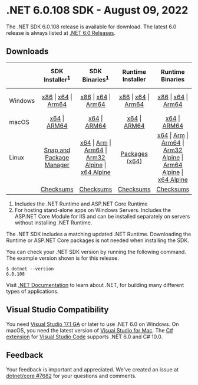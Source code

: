 # .NET 6.0.108 SDK - August 09, 2022

The .NET SDK 6.0.108 release is available for download. The latest 6.0 release is always listed at [.NET 6.0 Releases](../README.md).

## Downloads

|           | SDK Installer<sup>1</sup>                        | SDK Binaries<sup>1</sup>                 | Runtime Installer                                        | Runtime Binaries                                 | ASP.NET Core Runtime           |Windows Desktop Runtime          |
| --------- | :------------------------------------------:     | :----------------------:                 | :---------------------------:                            | :-------------------------:                      | :-----------------:            | :-----------------:            |
| Windows   | [x86][dotnet-sdk-win-x86.exe] \| [x64][dotnet-sdk-win-x64.exe] \| [Arm64][dotnet-sdk-win-arm64.exe] | [x86][dotnet-sdk-win-x86.zip] \| [x64][dotnet-sdk-win-x64.zip] \|  [Arm64][dotnet-sdk-win-arm64.zip] | [x86][dotnet-runtime-win-x86.exe] \| [x64][dotnet-runtime-win-x64.exe] \| [Arm64][dotnet-runtime-win-arm64.exe] | [x86][dotnet-runtime-win-x86.zip] \| [x64][dotnet-runtime-win-x64.zip] \| [Arm64][dotnet-runtime-win-arm64.zip] | [x86][aspnetcore-runtime-win-x86.exe] \| [x64][aspnetcore-runtime-win-x64.exe] \|<br/> [Hosting Bundle][dotnet-hosting-win.exe]<sup>2</sup> | [x86][windowsdesktop-runtime-win-x86.exe] \| [x64][windowsdesktop-runtime-win-x64.exe] \| [Arm64][windowsdesktop-runtime-win-arm64.exe] |
| macOS     | [x64][dotnet-sdk-osx-x64.pkg] \| [ARM64][dotnet-sdk-osx-arm64.pkg] | [x64][dotnet-sdk-osx-x64.tar.gz] \| [ARM64][dotnet-sdk-osx-arm64.tar.gz]  | [x64][dotnet-runtime-osx-x64.pkg] \| [ARM64][dotnet-runtime-osx-arm64.pkg] | [x64][dotnet-runtime-osx-x64.tar.gz] \| [ARM64][dotnet-runtime-osx-arm64.tar.gz]| [x64][aspnetcore-runtime-osx-x64.tar.gz] \| [ARM64][aspnetcore-runtime-osx-arm64.tar.gz] | - |<sup>1</sup>
| Linux     |  [Snap and Package Manager](../install-linux.md)  | [x64][dotnet-sdk-linux-x64.tar.gz] \| [Arm][dotnet-sdk-linux-arm.tar.gz]  \| [Arm64][dotnet-sdk-linux-arm64.tar.gz] \| [Arm32 Alpine][dotnet-sdk-linux-musl-arm.tar.gz]  \| [x64 Alpine][dotnet-sdk-linux-musl-x64.tar.gz] | [Packages (x64)][linux-packages] | [x64][dotnet-runtime-linux-x64.tar.gz] \| [Arm][dotnet-runtime-linux-arm.tar.gz] \| [Arm64][dotnet-runtime-linux-arm64.tar.gz] \| [Arm32 Alpine][dotnet-runtime-linux-musl-arm.tar.gz] \| [Arm64 Alpine][dotnet-runtime-linux-musl-arm64.tar.gz] \| [x64 Alpine][dotnet-runtime-linux-musl-x64.tar.gz]  | [x64][aspnetcore-runtime-linux-x64.tar.gz]<sup>1</sup>  \| [Arm][aspnetcore-runtime-linux-arm.tar.gz]<sup>1</sup> \| [Arm64][aspnetcore-runtime-linux-arm64.tar.gz]<sup>1</sup> \| [x64 Alpine][aspnetcore-runtime-linux-musl-x64.tar.gz] | - | <sup>1</sup> |
|  | [Checksums][checksums-sdk]                             | [Checksums][checksums-sdk]                                      | [Checksums][checksums-runtime]                             | [Checksums][checksums-runtime]  | [Checksums][checksums-runtime]  | [Checksums][checksums-runtime]



1. Includes the .NET Runtime and ASP.NET Core Runtime
2. For hosting stand-alone apps on Windows Servers. Includes the ASP.NET Core Module for IIS and can be installed separately on servers without installing .NET Runtime.


The .NET SDK includes a matching updated .NET Runtime. Downloading the Runtime or ASP.NET Core packages is not needed when installing the SDK.

You can check your .NET SDK version by running the following command. The example version shown is for this release.

```console
$ dotnet --version
6.0.108
```

Visit [.NET Documentation](https://learn.microsoft.com/dotnet/core/) to learn about .NET, for building many different types of applications.

## Visual Studio Compatibility

You need [Visual Studio 17.1 GA](https://visualstudio.microsoft.com) or later to use .NET 6.0 on Windows. On macOS, you need the latest version of [Visual Studio for Mac](https://visualstudio.microsoft.com/vs/mac/). The [C# extension](https://code.visualstudio.com/docs/languages/dotnet) for [Visual Studio Code](https://code.visualstudio.com/) supports .NET 6.0 and C# 10.0.

## Feedback

Your feedback is important and appreciated. We've created an issue at [dotnet/core #7682](https://github.com/dotnet/core/issues/7682) for your questions and comments.


[blob-runtime]: https://dotnetcli.blob.core.windows.net/dotnet/Runtime/
[blob-sdk]: https://dotnetcli.blob.core.windows.net/dotnet/Sdk/
[release-notes]: 6.0.108.md

[checksums-runtime]: https://dotnetcli.blob.core.windows.net/dotnet/checksums/6.0.8-sha.txt
[checksums-sdk]: https://dotnetcli.blob.core.windows.net/dotnet/checksums/6.0.8-sha.txt

[linux-install]: https://learn.microsoft.com/dotnet/core/install/linux

[dotnet-blog]:  https://devblogs.microsoft.com/dotnet/august-2022-updates/
[aspnet-blog]: https://devblogs.microsoft.com/dotnet/announcing-asp-net-core-in-net-6/
[maui-blog]: https://devblogs.microsoft.com/dotnet/update-on-dotnet-maui/
[linux-packages]: ../install-linux.md

[//]: # ( Runtime 6.0.8)
[dotnet-runtime-linux-arm.tar.gz]: https://download.visualstudio.microsoft.com/download/pr/3bdc231e-36c3-4bc9-85d0-c1889b17b1af/ec691544aec785d52417173ba7c17359/dotnet-runtime-6.0.8-linux-arm.tar.gz
[dotnet-runtime-linux-arm64.tar.gz]: https://download.visualstudio.microsoft.com/download/pr/866ce4df-8aaa-417d-ad81-26131a2b8734/7ba8391188bc194156ee7d82f494ee00/dotnet-runtime-6.0.8-linux-arm64.tar.gz
[dotnet-runtime-linux-musl-arm.tar.gz]: https://download.visualstudio.microsoft.com/download/pr/40e056f3-abc7-4dcc-9874-832414a693e8/ec85ac59284584ef26db73392d115345/dotnet-runtime-6.0.8-linux-musl-arm.tar.gz
[dotnet-runtime-linux-musl-arm64.tar.gz]: https://download.visualstudio.microsoft.com/download/pr/dc35e31b-c65c-45f4-abd1-2d982bcd438f/f97483afcfa752c83c81645e3e082410/dotnet-runtime-6.0.8-linux-musl-arm64.tar.gz
[dotnet-runtime-linux-musl-x64.tar.gz]: https://download.visualstudio.microsoft.com/download/pr/2ad9838d-9f2e-40d3-bbff-a3c13390e719/79efd5ce752fb2348e46e0598311f399/dotnet-runtime-6.0.8-linux-musl-x64.tar.gz
[dotnet-runtime-linux-x64.tar.gz]: https://download.visualstudio.microsoft.com/download/pr/5596ef6f-a174-4fba-aef1-99173e3f3c67/77edd755d605688885ca7114bc4f9ae9/dotnet-runtime-6.0.8-linux-x64.tar.gz
[dotnet-runtime-osx-arm64.pkg]: https://download.visualstudio.microsoft.com/download/pr/9beccd15-f764-41af-babc-e88839269b89/fe9ee487d0d52feb9a9213da780f19d8/dotnet-runtime-6.0.8-osx-arm64.pkg
[dotnet-runtime-osx-arm64.tar.gz]: https://download.visualstudio.microsoft.com/download/pr/0b8a7b71-8f77-439b-a4d8-b4fd863466d3/7a852ca4536bdef2e63d9f5e98731777/dotnet-runtime-6.0.8-osx-arm64.tar.gz
[dotnet-runtime-osx-x64.pkg]: https://download.visualstudio.microsoft.com/download/pr/5cda9364-6621-40a0-9519-c460a37571c6/a73481f3abf7bd0325420d2ce740bfed/dotnet-runtime-6.0.8-osx-x64.pkg
[dotnet-runtime-osx-x64.tar.gz]: https://download.visualstudio.microsoft.com/download/pr/1c11dcab-2b1b-4f89-88a8-32665c56a131/c1654a9f3d01805033b7fd8d505050e8/dotnet-runtime-6.0.8-osx-x64.tar.gz
[dotnet-runtime-win-arm64.exe]: https://download.visualstudio.microsoft.com/download/pr/cbef9889-7cf4-461b-aa60-5c5f309a551c/131274bd29f18e75642bb8b0e5425893/dotnet-runtime-6.0.8-win-arm64.exe
[dotnet-runtime-win-arm64.zip]: https://download.visualstudio.microsoft.com/download/pr/94c448eb-9709-4137-9fa9-6cc546916352/b9291cb0654181fdb865a09dc0e9c5f4/dotnet-runtime-6.0.8-win-arm64.zip
[dotnet-runtime-win-x64.exe]: https://download.visualstudio.microsoft.com/download/pr/5af3de9d-1e5f-48ff-bfb7-f93c0957ffae/e8dd664b0439f4725f8c968e7aae7dd1/dotnet-runtime-6.0.8-win-x64.exe
[dotnet-runtime-win-x64.zip]: https://download.visualstudio.microsoft.com/download/pr/e810aa7e-9251-4e0b-a9fa-0122c4256c05/67d268682bee8a6fb1d47e4fca9c9e6a/dotnet-runtime-6.0.8-win-x64.zip
[dotnet-runtime-win-x86.exe]: https://download.visualstudio.microsoft.com/download/pr/db70cd1d-4f33-4dc4-8293-57bb362175c7/5c27048a0fc814e58bc196666a9b0c61/dotnet-runtime-6.0.8-win-x86.exe
[dotnet-runtime-win-x86.zip]: https://download.visualstudio.microsoft.com/download/pr/a152bb73-b340-450b-9e56-ddff92d39fa1/cb94c72c10dbd2dec7187f3ac209778c/dotnet-runtime-6.0.8-win-x86.zip

[//]: # ( WindowsDesktop 6.0.8)
[windowsdesktop-runtime-win-arm64.exe]: https://download.visualstudio.microsoft.com/download/pr/17737b16-dbb0-45f8-9684-16cce46f0835/14475e8380422840249513d58c70d8da/windowsdesktop-runtime-6.0.8-win-arm64.exe
[windowsdesktop-runtime-win-arm64.zip]: https://download.visualstudio.microsoft.com/download/pr/2b15670c-ff25-438d-a543-97a87a1b5b8f/ede2a46496f014da82daa44ff8d50048/windowsdesktop-runtime-6.0.8-win-arm64.zip
[windowsdesktop-runtime-win-x64.exe]: https://download.visualstudio.microsoft.com/download/pr/b4a17a47-2fe8-498d-b817-30ad2e23f413/00020402af25ba40990c6cc3db5cb270/windowsdesktop-runtime-6.0.8-win-x64.exe
[windowsdesktop-runtime-win-x64.zip]: https://download.visualstudio.microsoft.com/download/pr/8e5bc0ac-1909-496f-84f9-3584a4b1408e/7868adc1397f5e5c5c00adc2057894c4/windowsdesktop-runtime-6.0.8-win-x64.zip
[windowsdesktop-runtime-win-x86.exe]: https://download.visualstudio.microsoft.com/download/pr/61747fc6-7236-4d5e-85e5-a5df5f480f3a/02203594bf1331f0875aa6491419ffa1/windowsdesktop-runtime-6.0.8-win-x86.exe
[windowsdesktop-runtime-win-x86.zip]: https://download.visualstudio.microsoft.com/download/pr/cac6c954-8a0d-4269-886c-617c66a3f957/28442e76157352c225518e7ed20c8da0/windowsdesktop-runtime-6.0.8-win-x86.zip

[//]: # ( ASP 6.0.8)
[aspnetcore-runtime-linux-arm.tar.gz]: https://download.visualstudio.microsoft.com/download/pr/cf567026-a29a-41aa-bc3a-e4e1ad0df480/0925d411e8e09e31ba7a39a3eb0e29af/aspnetcore-runtime-6.0.8-linux-arm.tar.gz
[aspnetcore-runtime-linux-arm64.tar.gz]: https://download.visualstudio.microsoft.com/download/pr/83695c9b-c954-459e-b9bf-2f1ac269e34e/1316ff4a6fe4c6916e7ecb3623d67cee/aspnetcore-runtime-6.0.8-linux-arm64.tar.gz
[aspnetcore-runtime-linux-musl-arm.tar.gz]: https://download.visualstudio.microsoft.com/download/pr/54c24488-c52d-48da-931c-db07178b202f/9b0af9fa349af63ae49a35a73f322605/aspnetcore-runtime-6.0.8-linux-musl-arm.tar.gz
[aspnetcore-runtime-linux-musl-arm64.tar.gz]: https://download.visualstudio.microsoft.com/download/pr/d8061f5b-ff9d-4784-8232-9c0c940e35ee/37081197496b70a636a7f70234fdf31c/aspnetcore-runtime-6.0.8-linux-musl-arm64.tar.gz
[aspnetcore-runtime-linux-musl-x64.tar.gz]: https://download.visualstudio.microsoft.com/download/pr/20e844ad-6fa4-4bdc-9613-5f47cdfb9b5e/a7a152e058f6591082cc36674d89eb09/aspnetcore-runtime-6.0.8-linux-musl-x64.tar.gz
[aspnetcore-runtime-linux-x64.tar.gz]: https://download.visualstudio.microsoft.com/download/pr/5cc06c3a-4d8a-4fb2-8f7a-ecd23cd8c4e0/dd386c0e3a41ea54f459907c834acedf/aspnetcore-runtime-6.0.8-linux-x64.tar.gz
[aspnetcore-runtime-osx-arm64.tar.gz]: https://download.visualstudio.microsoft.com/download/pr/7859a31f-74c9-4756-a9ab-f040550666ac/3c4ad4317e732436f8c092eb9cdb4168/aspnetcore-runtime-6.0.8-osx-arm64.tar.gz
[aspnetcore-runtime-osx-x64.tar.gz]: https://download.visualstudio.microsoft.com/download/pr/0601cae2-aa41-4318-a996-36633cd641f3/ffc290161ae37b28894ff7465dd50c17/aspnetcore-runtime-6.0.8-osx-x64.tar.gz
[aspnetcore-runtime-win-arm64.zip]: https://download.visualstudio.microsoft.com/download/pr/b69abba3-d3ab-48e0-bb4a-3982a2d6301f/d634a4ee361cd86045937446e7535788/aspnetcore-runtime-6.0.8-win-arm64.zip
[aspnetcore-runtime-win-x64.exe]: https://download.visualstudio.microsoft.com/download/pr/f5ef50c0-4dd1-4301-857f-768834d5a006/852c6470e4e5f602eee280c1e4e4e4c3/aspnetcore-runtime-6.0.8-win-x64.exe
[aspnetcore-runtime-win-x64.zip]: https://download.visualstudio.microsoft.com/download/pr/0bb8a653-dde7-4cc2-8484-c2cc864ad30b/cb482677b7532d35f647fc0204140d94/aspnetcore-runtime-6.0.8-win-x64.zip
[aspnetcore-runtime-win-x86.exe]: https://download.visualstudio.microsoft.com/download/pr/26dd0df5-f2ef-4b47-8651-84a2496dd017/158f3a45dd0718fc3ceda10b56b22721/aspnetcore-runtime-6.0.8-win-x86.exe
[aspnetcore-runtime-win-x86.zip]: https://download.visualstudio.microsoft.com/download/pr/e305d157-41ff-4537-98dc-cc745c19e8f6/2c761c9d6a33acbeefdeec1b36e0be4c/aspnetcore-runtime-6.0.8-win-x86.zip
[dotnet-hosting-win.exe]: https://download.visualstudio.microsoft.com/download/pr/c5e0609f-1db5-4741-add0-a37e8371a714/1ad9c59b8a92aeb5d09782e686264537/dotnet-hosting-6.0.8-win.exe

[//]: # ( SDK 6.0.108)
[dotnet-sdk-linux-arm.tar.gz]: https://download.visualstudio.microsoft.com/download/pr/69439f13-034e-4961-b0ba-1ef3b7dfeada/b3afee58e324bcd2c0e2a124b7472635/dotnet-sdk-6.0.108-linux-arm.tar.gz
[dotnet-sdk-linux-arm64.tar.gz]: https://download.visualstudio.microsoft.com/download/pr/f3162067-d239-4518-9423-32559f4b6ebe/e944b933ee94602074678b2ea1374b6e/dotnet-sdk-6.0.108-linux-arm64.tar.gz
[dotnet-sdk-linux-musl-arm.tar.gz]: https://download.visualstudio.microsoft.com/download/pr/f8f1d960-2be0-4e92-8eaa-ebee8a58374b/ea045a067e1a48299c8454647703d689/dotnet-sdk-6.0.108-linux-musl-arm.tar.gz
[dotnet-sdk-linux-musl-arm64.tar.gz]: https://download.visualstudio.microsoft.com/download/pr/2390bc0f-70db-4842-b101-c4bd443c23fd/333d3e5876d1593d0868373a7d0e0201/dotnet-sdk-6.0.108-linux-musl-arm64.tar.gz
[dotnet-sdk-linux-musl-x64.tar.gz]: https://download.visualstudio.microsoft.com/download/pr/0845b487-d7fe-4db9-8ab5-2ef6b14da140/07cdf0e6e3d8a1bcc2ea9855945857e1/dotnet-sdk-6.0.108-linux-musl-x64.tar.gz
[dotnet-sdk-linux-x64.tar.gz]: https://download.visualstudio.microsoft.com/download/pr/1b3376f4-75a4-4a71-a2e1-e0e205d15941/0f53d2e7b5edd2824d2008fd38353076/dotnet-sdk-6.0.108-linux-x64.tar.gz
[dotnet-sdk-osx-arm64.pkg]: https://download.visualstudio.microsoft.com/download/pr/56748cfd-0e22-44b3-a253-018d156b076d/4f669bc1d8355e18c25a2b7b97e57cf6/dotnet-sdk-6.0.108-osx-arm64.pkg
[dotnet-sdk-osx-arm64.tar.gz]: https://download.visualstudio.microsoft.com/download/pr/6bf62c6f-d257-499b-8c25-382fd0ada2d4/9ca40ae88fd9b912c2cddb9c8690471f/dotnet-sdk-6.0.108-osx-arm64.tar.gz
[dotnet-sdk-osx-x64.pkg]: https://download.visualstudio.microsoft.com/download/pr/528fff70-36c8-4103-87fb-3717512537ad/9a96634944cde13e55e367778246057e/dotnet-sdk-6.0.108-osx-x64.pkg
[dotnet-sdk-osx-x64.tar.gz]: https://download.visualstudio.microsoft.com/download/pr/a73e19f6-7902-4485-b922-198089643280/01c8e2c491866191bdcf8c32a993420b/dotnet-sdk-6.0.108-osx-x64.tar.gz
[dotnet-sdk-win-arm64.exe]: https://download.visualstudio.microsoft.com/download/pr/eec86854-51ce-496d-ad1b-2aac2c948d9c/e1dbe4b2dcf39d33a183213dda798ed7/dotnet-sdk-6.0.108-win-arm64.exe
[dotnet-sdk-win-arm64.zip]: https://download.visualstudio.microsoft.com/download/pr/00a516f9-5bb3-4965-8122-8117401d0b9b/bf72eb6fe7728e5c21748c896b8263bd/dotnet-sdk-6.0.108-win-arm64.zip
[dotnet-sdk-win-x64.exe]: https://download.visualstudio.microsoft.com/download/pr/32d0f35e-62ea-458a-8c42-c23281aa23fb/aa0e6a88e5a6f0425489e62c82ef5a8e/dotnet-sdk-6.0.108-win-x64.exe
[dotnet-sdk-win-x64.zip]: https://download.visualstudio.microsoft.com/download/pr/5154eac3-9194-46bd-aa01-dfaa37785dd2/27be8f753d40952510fc243e8f2e7a1b/dotnet-sdk-6.0.108-win-x64.zip
[dotnet-sdk-win-x86.exe]: https://download.visualstudio.microsoft.com/download/pr/5ccde4f3-e98b-4d18-a5fb-4b440599a453/4dae9ee2a89e6a8413281af5af081214/dotnet-sdk-6.0.108-win-x86.exe
[dotnet-sdk-win-x86.zip]: https://download.visualstudio.microsoft.com/download/pr/19603c48-4c52-4717-ae20-13fbb01e195e/9a57db0364e7aeb90dd87d12024ee459/dotnet-sdk-6.0.108-win-x86.zip
